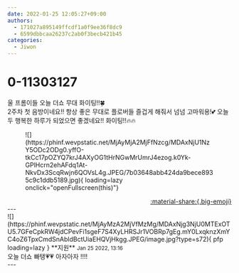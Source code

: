 ```yaml
---
date: 2022-01-25 12:05:27+09:00
authors:
  - 171027a895149ffcdf1a0f9ee36f8dc9
  - 6599dbbcaa26237c2ab0f3becb421b45
categories:
  - Jiwon
---
```


# 0-11303127

<div class="post-container" markdown="1">
<div class="content-container md-sidebar__scrollwrap" markdown="1">

울 프롬이들 오늘 더쇼 무대 화이팅!!🍀<br>2주차 첫 음방이네요!! 항상 좋은 무대로 플로버들 즐겁게 해줘서 넘넘 고마워용!💕 오늘두 행복한 하루가 되었으면 좋겠네요!! 화이팅!!🔥🔥
<figure markdown="1">
![](https://phinf.wevpstatic.net/MjAyMjA2MjFfNzcg/MDAxNjU1NzY5ODc2ODg0.yffO-tkCc17pOZYQ7krJ4AXyOG1tHrNGwMrUmrJ4ezog.k0Yk-GPlHcrn2ehAFdq1At-NkvDx3ScqRwjn6QOVsL4g.JPEG/7b03648abb424da9bece8935c9c1ddb5189.jpg){ loading=lazy onclick="openFullscreen(this)"}
</figure>


</div>
</div>

<div style="text-align: right;" markdown="1">
<a href="https://weverse.io/fromis9/fanpost/0-11303127" style="text-align: right;">:material-share:{.big-emoji}</a>
</div>
---

<div class="comments-container md-sidebar__scrollwrap" markdown="1">
<div class="comment" markdown="1">
<div class='id-container' markdown="1">
![](https://phinf.wevpstatic.net/MjAyMzA2MjVfMzMg/MDAxNjg3NjU0MTExOTU5.7GFeCpkRW4jdCPevFi1sgeF7S4XyLHRSJr1VOBRp7gEg.mY0LxqknzXmYC4oZ6TpxCmdSnAbldBctUiaEHQVjHkgg.JPEG/image.jpg?type=s72){ pfp loading=lazy }
**<span class="artist">지원</span>** <small>Jan 25 2022, 13:16</small><br>
</div>
<div class='comment-body' markdown="1">
오늘 더쇼 빠탱💗💗 아자아자 !!!!
</div>
</div>
</div>
---
